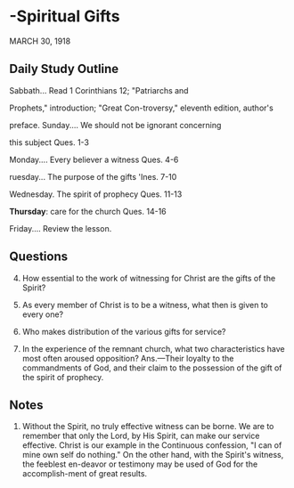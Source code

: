 # -Spiritual Gifts
MARCH 30, 1918

## Daily Study Outline

Sabbath... Read 1 Corinthians 12; "Patriarchs and

Prophets," introduction; "Great Con-troversy," eleventh edition, author's

preface. Sunday.... We should not be ignorant concerning

this subject Ques. 1-3

Monday.... Every believer a witness Ques. 4-6

ruesday... The purpose of the gifts 'Ines. 7-10

Wednesday. The spirit of prophecy Ques. 11-13

**Thursday**: care for the church Ques. 14-16

Friday.... Review the lesson.

## Questions

4. How essential to the work of witnessing for Christ are the gifts of the Spirit? 

5. As every member of Christ is to be a witness, what then is given to every one? 

6. Who makes distribution of the various gifts for service? 

13. In the experience of the remnant church, what two characteristics have most often aroused opposition? Ans.—Their loyalty to the commandments of God, and their claim to the possession of the gift of the spirit of prophecy.

## Notes

1. Without the Spirit, no truly effective witness can be borne. We are to remember that only the Lord, by His Spirit, can make our service effective. Christ is our example in the Continuous confession, "I can of mine own self do nothing." On the other hand, with the Spirit's witness, the feeblest en-deavor or testimony may be used of God for the accomplish-ment of great results.
